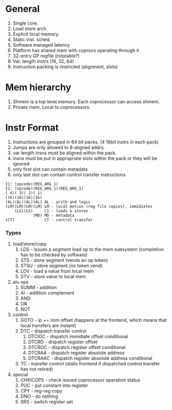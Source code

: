 # General
1. Single core.
2. Load store arch.
3. Explicit local memory.
4. Static inst. sched.
5. Software managed latency
6. Platform has shared mem with coprocs operating through it
7. 32-entry GP regfile (rotatable?)
8. Var. length instrs (16, 32, 64)
9. Instruction packing is restricted (alignment, slots)


# Mem hierarchy
1. Shmem is a top level memory. Each coprocessor can access shmem.
2. Private mem. Local to coprocessors.

# Instr Format
1. Instructions are grouped in 64 bit packs. (4 16bit instrs in each pack)
2. Jumps are only allowed to 8-aligned addrs.
3. var length insns must be aligned within the pack.
4. insns must be put in appropriate slots within the pack or they will be ignored
5. only first slot can contain metadata
6. only last slot can contain control transfer instructions

```
I1: (opcode)(REG_ARG_1)
I2: (opcode)(REG_ARG_1)(REG_ARG_1)
( 4)( 3)( 2)( 1)
(16)(16)(16)(16)
(AL)(AL)(AL)(AL) AL - arith and logic
(LM)(LM)(LM)(LM) LM - local motion (reg file copies), immidiates
    (LS)(LS)     LS - loads & stores
            (MD) MD - metadata
(CT)             CT - control transfer
```


### Types
1. load/store/copy
   1. LDS - issues a segment load op to the mem subsystem (completion has to be checked by software)
   2. STS - store segment (vends an op token)
   3. STSU - store segment (no token vend)
   4. LDV - load a value from local mem
   5. STV - store value to local mem
2. alu ops
   1. SUMM - addition
   2. AI - addition complement
   3. AND
   4. OR
   5. NOT
3. control
   1. GOTO - ip += imm offset (happens at the frontend, which means that local transfers are instant)
   2. DTC - dispatch transfer control
      1. DTCIOC - dispatch immidiate offset conditional
      2. DTCRO - dispatch register offset
      3. DTCROC - dispatch register offset conditional
      4. DTCRAA - dispatch register absolute address
      5. DTCRAAC - dispatch register absolute address conditional
   3. TC - transfer control (stalls frontend if dispatched control transfer has not retired)
4. special
   1. CHKICOPS - check issued coprocessor operation status
   2. PUC - put constant into register
   3. CPY - reg-reg copy
   4. DNO - do nothing
   5. SRS - switch register set